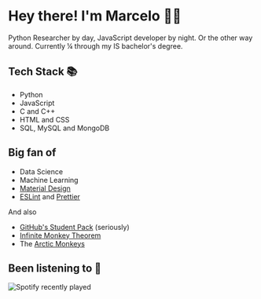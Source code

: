 # Hey there! I'm Marcelo 👨‍💻
Python Researcher by day, JavaScript developer by night. Or the other way around. Currently ¼ through my IS bachelor's degree.

## Tech Stack 📚
 - Python
 - JavaScript
 - C and C++
 - HTML and CSS
 - SQL, MySQL and MongoDB
## Big fan of
 - Data Science
 - Machine Learning
 - [Material Design](https://material.io)
 - [ESLint](https://eslint.org) and [Prettier](https://prettier.io)
  
  And also
 - [GitHub's Student Pack](https://education.github.com/pack) (seriously)
 - [Infinite Monkey Theorem](https://en.wikipedia.org/wiki/Infinite_monkey_theorem)
 - The [Arctic Monkeys](https://en.wikipedia.org/wiki/Arctic_Monkeys)

## Been listening to 🎵
![Spotify recently played](https://spotify-recently-played-readme.vercel.app/api?user=masganmz&count=1)